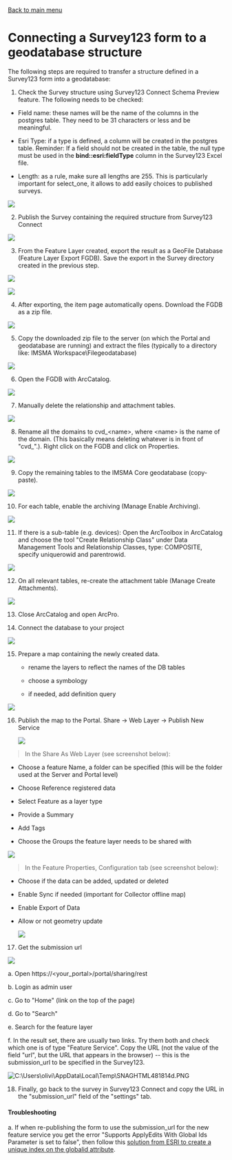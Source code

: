 [Back to main menu](../index.md)  

Connecting a Survey123 form to a geodatabase structure
======================================================

The following steps are required to transfer a structure defined in a
Survey123 form into a geodatabase:

1.  Check the Survey structure using Survey123 Connect Schema Preview
    feature. The following needs to be checked:

-   Field name: these names will be the name of the columns in the
    postgres table. They need to be 31 characters or less and be
    meaningful.

-   Esri Type: if a type is defined, a column will be created in the
    postgres table. Reminder: If a field should not be created in the
    table, the null type must be used in the **bind::esri:fieldType**
    column in the Survey123 Excel file.

-   Length: as a rule, make sure all lengths are 255. This is
    particularly important for select\_one, it allows to add easily
    choices to published surveys.

![](media/Connecting_a_Survey123_form_to_a_Geodatabase_Structure/image1.png)


2.  Publish the Survey containing the required structure from Survey123
    Connect

![](media/Connecting_a_Survey123_form_to_a_Geodatabase_Structure/image2.png) 

3.  From the Feature Layer created, export the result as a GeoFile
    Database (Feature Layer Export FGDB). Save the export in the Survey
    directory created in the previous step.

![](media/Connecting_a_Survey123_form_to_a_Geodatabase_Structure/image3.png)


![](media/Connecting_a_Survey123_form_to_a_Geodatabase_Structure/image4.png)


4.  After exporting, the item page automatically opens. Download the
    FGDB as a zip file.

![](media/Connecting_a_Survey123_form_to_a_Geodatabase_Structure/image5.png)


5.  Copy the downloaded zip file to the server (on which the Portal and
    geodatabase are running) and extract the files (typically to a
    directory like: IMSMA Workspace\\Filegeodatabase)

![](media/Connecting_a_Survey123_form_to_a_Geodatabase_Structure/image6.png)


6.  Open the FGDB with ArcCatalog.

![](media/Connecting_a_Survey123_form_to_a_Geodatabase_Structure/image7.png)


7.  Manually delete the relationship and attachment tables.

![](media/Connecting_a_Survey123_form_to_a_Geodatabase_Structure/image8.png)


8.  Rename all the domains to cvd\_\<name\>, where \<name\> is the name
    of the domain. (This basically means deleting whatever is in front
    of "cvd\_".). Right click on the FGDB and click on Properties.

![](media/Connecting_a_Survey123_form_to_a_Geodatabase_Structure/image9.png)


9.  Copy the remaining tables to the IMSMA Core geodatabase
    (copy-paste).

![](media/Connecting_a_Survey123_form_to_a_Geodatabase_Structure/image10.png)


10. For each table, enable the archiving (Manage Enable Archiving).

![](media/Connecting_a_Survey123_form_to_a_Geodatabase_Structure/image11.png)


11. If there is a sub-table (e.g. devices): Open the ArcToolbox in
    ArcCatalog and choose the tool "Create Relationship Class" under
    Data Management Tools and Relationship Classes, type: COMPOSITE,
    specify uniquerowid and parentrowid.

![](media/Connecting_a_Survey123_form_to_a_Geodatabase_Structure/image12.png)


12. On all relevant tables, re-create the attachment table (Manage
    Create Attachments).

![](media/Connecting_a_Survey123_form_to_a_Geodatabase_Structure/image13.png)


13. Close ArcCatalog and open ArcPro.

14. Connect the database to your project

![](media/Connecting_a_Survey123_form_to_a_Geodatabase_Structure/image14.png)


15. Prepare a map containing the newly created data.

    -   rename the layers to reflect the names of the DB tables

    -   choose a symbology

    -   if needed, add definition query

![](media/Connecting_a_Survey123_form_to_a_Geodatabase_Structure/image15.png)


16. Publish the map to the Portal. Share -\> Web Layer -\> Publish New
    Service

    ![](media/Connecting_a_Survey123_form_to_a_Geodatabase_Structure/image16.png)
    

> In the Share As Web Layer (see screenshot below):

-   Choose a feature Name, a folder can be specified (this will be the
    folder used at the Server and Portal level)

-   Choose Reference registered data

-   Select Feature as a layer type

-   Provide a Summary

-   Add Tags

-   Choose the Groups the feature layer needs to be shared with

![](media/Connecting_a_Survey123_form_to_a_Geodatabase_Structure/image17.png)


> In the Feature Properties, Configuration tab (see screenshot below):

-   Choose if the data can be added, updated or deleted

-   Enable Sync if needed (important for Collector offline map)

-   Enable Export of Data

-   Allow or not geometry update

    ![](media/Connecting_a_Survey123_form_to_a_Geodatabase_Structure/image18.png)
    

17. Get the submission url

![](media/Connecting_a_Survey123_form_to_a_Geodatabase_Structure/image19.png)


a.  Open https://\<your\_portal\>/portal/sharing/rest

b.  Login as admin user

c.  Go to "Home" (link on the top of the page)

d.  Go to "Search"

e.  Search for the feature layer

f.  In the result set, there are usually two links. Try them both and
    check which one is of type "Feature Service". Copy the URL (not the
    value of the field "url", but the URL that appears in the browser)
    -- this is the submission\_url to be specified in the Survey123.

![C:\\Users\\olivi\\AppData\\Local\\Temp\\SNAGHTML481814d.PNG](media/Connecting_a_Survey123_form_to_a_Geodatabase_Structure/image20.png)


18. Finally, go back to the survey in Survey123 Connect and copy the URL
    in the "submission\_url" field of the "settings" tab.
    
#### Troubleshooting

a. If when re-publishing the form to use the submission_url for the new feature service you get the error "Supports ApplyEdits With Global Ids Parameter is set to false", then follow this [solution from ESRI to create a unique index on the globalid attribute](https://support.esri.com/en/technical-article/000017731).
